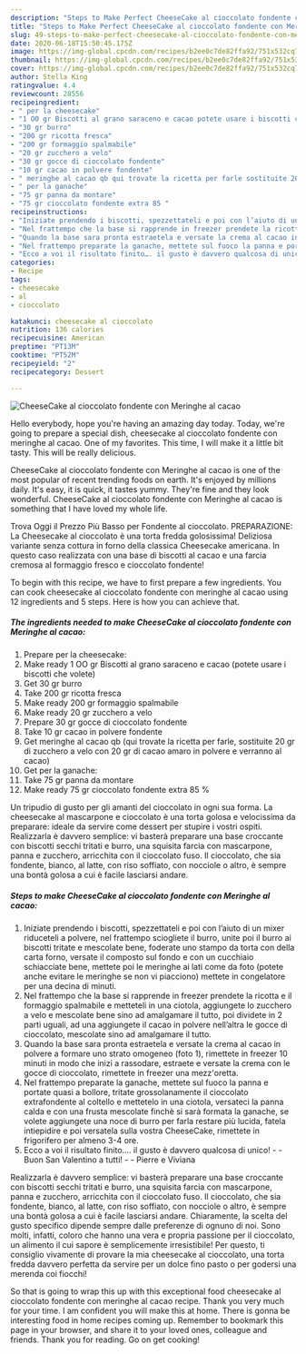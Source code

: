 ```yaml
---
description: "Steps to Make Perfect CheeseCake al cioccolato fondente con Meringhe al cacao"
title: "Steps to Make Perfect CheeseCake al cioccolato fondente con Meringhe al cacao"
slug: 49-steps-to-make-perfect-cheesecake-al-cioccolato-fondente-con-meringhe-al-cacao
date: 2020-06-18T15:50:45.175Z
image: https://img-global.cpcdn.com/recipes/b2ee0c7de82ffa92/751x532cq70/cheesecake-al-cioccolato-fondente-con-meringhe-al-cacao-recipe-main-photo.jpg
thumbnail: https://img-global.cpcdn.com/recipes/b2ee0c7de82ffa92/751x532cq70/cheesecake-al-cioccolato-fondente-con-meringhe-al-cacao-recipe-main-photo.jpg
cover: https://img-global.cpcdn.com/recipes/b2ee0c7de82ffa92/751x532cq70/cheesecake-al-cioccolato-fondente-con-meringhe-al-cacao-recipe-main-photo.jpg
author: Stella King
ratingvalue: 4.4
reviewcount: 28556
recipeingredient:
- " per la cheesecake"
- "1 OO gr Biscotti al grano saraceno e cacao potete usare i biscotti che volete"
- "30 gr burro"
- "200 gr ricotta fresca"
- "200 gr formaggio spalmabile"
- "20 gr zucchero a velo"
- "30 gr gocce di cioccolato fondente"
- "10 gr cacao in polvere fondente"
- " meringhe al cacao qb qui trovate la ricetta per farle sostituite 20 gr di zucchero a velo con 20 gr di cacao amaro in polvere e verranno al cacao"
- " per la ganache"
- "75 gr panna da montare"
- "75 gr cioccolato fondente extra 85 "
recipeinstructions:
- "Iniziate prendendo i biscotti, spezzettateli e poi con l’aiuto di un mixer riduceteli a polvere, nel frattempo sciogliete il burro, unite poi il burro ai biscotti tritate e mescolate bene, foderate uno stampo da torta con della carta forno, versate il composto sul fondo e con un cucchiaio schiacciate bene, mettete poi le meringhe ai lati come da foto (potete anche evitare le meringhe se non vi piacciono) mettete in congelatore per una decina di minuti."
- "Nel frattempo che la base si rapprende in freezer prendete la ricotta e il formaggio spalmabile e metteteli in una ciotola, aggiungete lo zucchero a velo e mescolate bene sino ad amalgamare il tutto, poi dividete in 2 parti uguali, ad una aggiungete il cacao in polvere nell’altra le gocce di cioccolato, mescolate sino ad amalgamare il tutto."
- "Quando la base sara pronta estraetela e versate la crema al cacao in polvere a formare uno strato omogeneo (foto 1), rimettete in freezer 10 minuti in modo che inizi a rassodare, estraete e versate la crema con le gocce di cioccolato, rimettete in freezer una mezz&#39;oretta."
- "Nel frattempo preparate la ganache, mettete sul fuoco la panna e portate quasi a bollore, tritate grossolanamente il cioccolato extrafondente al coltello e mettetelo in una ciotola, versateci la panna calda e con una frusta mescolate finchè si sarà formata la ganache, se volete aggiungete una noce di burro per farla restare più lucida, fatela intiepidire e poi versatela sulla vostra CheeseCake, rimettete in frigorifero per almeno 3-4 ore."
- "Ecco a voi il risultato finito…. il gusto è davvero qualcosa di unico!  Buon San Valentino a tutti!  Pierre e Viviana"
categories:
- Recipe
tags:
- cheesecake
- al
- cioccolato

katakunci: cheesecake al cioccolato 
nutrition: 136 calories
recipecuisine: American
preptime: "PT13M"
cooktime: "PT52M"
recipeyield: "2"
recipecategory: Dessert

---
```



![CheeseCake al cioccolato fondente con Meringhe al cacao](https://img-global.cpcdn.com/recipes/b2ee0c7de82ffa92/751x532cq70/cheesecake-al-cioccolato-fondente-con-meringhe-al-cacao-recipe-main-photo.jpg)

Hello everybody, hope you're having an amazing day today. Today, we're going to prepare a special dish, cheesecake al cioccolato fondente con meringhe al cacao. One of my favorites. This time, I will make it a little bit tasty. This will be really delicious.

CheeseCake al cioccolato fondente con Meringhe al cacao is one of the most popular of recent trending foods on earth. It's enjoyed by millions daily. It's easy, it is quick, it tastes yummy. They're fine and they look wonderful. CheeseCake al cioccolato fondente con Meringhe al cacao is something that I have loved my whole life.

Trova Oggi il Prezzo Più Basso per Fondente al cioccolato. PREPARAZIONE: La Cheesecake al cioccolato è una torta fredda golosissima! Deliziosa variante senza cottura in forno della classica Cheesecake americana. In questo caso realizzata con una base di biscotti al cacao e una farcia cremosa al formaggio fresco e cioccolato fondente!


To begin with this recipe, we have to first prepare a few ingredients. You can cook cheesecake al cioccolato fondente con meringhe al cacao using 12 ingredients and 5 steps. Here is how you can achieve that.

<!--inarticleads1-->

##### The ingredients needed to make CheeseCake al cioccolato fondente con Meringhe al cacao:

1. Prepare  per la cheesecake:
1. Make ready 1 OO gr Biscotti al grano saraceno e cacao (potete usare i biscotti che volete)
1. Get 30 gr burro
1. Take 200 gr ricotta fresca
1. Make ready 200 gr formaggio spalmabile
1. Make ready 20 gr zucchero a velo
1. Prepare 30 gr gocce di cioccolato fondente
1. Take 10 gr cacao in polvere fondente
1. Get  meringhe al cacao qb (qui trovate la ricetta per farle, sostituite 20 gr di zucchero a velo con 20 gr di cacao amaro in polvere e verranno al cacao)
1. Get  per la ganache:
1. Take 75 gr panna da montare
1. Make ready 75 gr cioccolato fondente extra 85 %


Un tripudio di gusto per gli amanti del cioccolato in ogni sua forma. La cheesecake al mascarpone e cioccolato è una torta golosa e velocissima da preparare: ideale da servire come dessert per stupire i vostri ospiti. Realizzarla è davvero semplice: vi basterà preparare una base croccante con biscotti secchi tritati e burro, una squisita farcia con mascarpone, panna e zucchero, arricchita con il cioccolato fuso. Il cioccolato, che sia fondente, bianco, al latte, con riso soffiato, con nocciole o altro, è sempre una bontà golosa a cui è facile lasciarsi andare. 

<!--inarticleads2-->

##### Steps to make CheeseCake al cioccolato fondente con Meringhe al cacao:

1. Iniziate prendendo i biscotti, spezzettateli e poi con l’aiuto di un mixer riduceteli a polvere, nel frattempo sciogliete il burro, unite poi il burro ai biscotti tritate e mescolate bene, foderate uno stampo da torta con della carta forno, versate il composto sul fondo e con un cucchiaio schiacciate bene, mettete poi le meringhe ai lati come da foto (potete anche evitare le meringhe se non vi piacciono) mettete in congelatore per una decina di minuti.
1. Nel frattempo che la base si rapprende in freezer prendete la ricotta e il formaggio spalmabile e metteteli in una ciotola, aggiungete lo zucchero a velo e mescolate bene sino ad amalgamare il tutto, poi dividete in 2 parti uguali, ad una aggiungete il cacao in polvere nell’altra le gocce di cioccolato, mescolate sino ad amalgamare il tutto.
1. Quando la base sara pronta estraetela e versate la crema al cacao in polvere a formare uno strato omogeneo (foto 1), rimettete in freezer 10 minuti in modo che inizi a rassodare, estraete e versate la crema con le gocce di cioccolato, rimettete in freezer una mezz&#39;oretta.
1. Nel frattempo preparate la ganache, mettete sul fuoco la panna e portate quasi a bollore, tritate grossolanamente il cioccolato extrafondente al coltello e mettetelo in una ciotola, versateci la panna calda e con una frusta mescolate finchè si sarà formata la ganache, se volete aggiungete una noce di burro per farla restare più lucida, fatela intiepidire e poi versatela sulla vostra CheeseCake, rimettete in frigorifero per almeno 3-4 ore.
1. Ecco a voi il risultato finito…. il gusto è davvero qualcosa di unico! -  - Buon San Valentino a tutti! -  - Pierre e Viviana


Realizzarla è davvero semplice: vi basterà preparare una base croccante con biscotti secchi tritati e burro, una squisita farcia con mascarpone, panna e zucchero, arricchita con il cioccolato fuso. Il cioccolato, che sia fondente, bianco, al latte, con riso soffiato, con nocciole o altro, è sempre una bontà golosa a cui è facile lasciarsi andare. Chiaramente, la scelta del gusto specifico dipende sempre dalle preferenze di ognuno di noi. Sono molti, infatti, coloro che hanno una vera e propria passione per il cioccolato, un alimento il cui sapore è semplicemente irresistibile! Per questo, ti consiglio vivamente di provare la mia cheesecake al cioccolato, una torta fredda davvero perfetta da servire per un dolce fino pasto o per godersi una merenda coi fiocchi! 

So that is going to wrap this up with this exceptional food cheesecake al cioccolato fondente con meringhe al cacao recipe. Thank you very much for your time. I am confident you will make this at home. There is gonna be interesting food in home recipes coming up. Remember to bookmark this page in your browser, and share it to your loved ones, colleague and friends. Thank you for reading. Go on get cooking!
